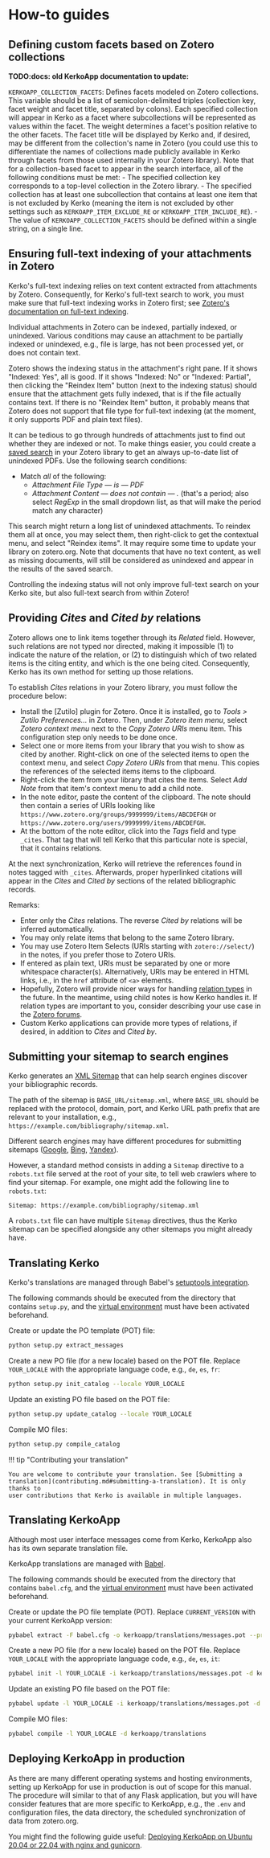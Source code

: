 # How-to guides

## Defining custom facets based on Zotero collections

**TODO:docs: old KerkoApp documentation to update:**

`KERKOAPP_COLLECTION_FACETS`: Defines facets modeled on Zotero collections.
This variable should be a list of semicolon-delimited triples (collection key,
facet weight and facet title, separated by colons). Each specified collection
will appear in Kerko as a facet where subcollections will be represented as
values within the facet. The weight determines a facet's position relative to
the other facets. The facet title will be displayed by Kerko and, if desired,
may be different from the collection's name in Zotero (you could use this to
differentiate the names of collections made publicly available in Kerko
through facets from those used internally in your Zotero library). Note that
for a collection-based facet to appear in the search interface, all of the
following conditions must be met:
    - The specified collection key corresponds to a top-level collection in the
    Zotero library.
    - The specified collection has at least one subcollection that contains at
    least one item that is not excluded by Kerko (meaning the item is not
    excluded by other settings such as `KERKOAPP_ITEM_EXCLUDE_RE` or
    `KERKOAPP_ITEM_INCLUDE_RE`).
    - The value of `KERKOAPP_COLLECTION_FACETS` should be defined within a single
    string, on a single line.


## Ensuring full-text indexing of your attachments in Zotero

Kerko's full-text indexing relies on text content extracted from attachments by
Zotero. Consequently, for Kerko's full-text search to work, you must make sure
that full-text indexing works in Zotero first; see [Zotero's documentation on
full-text
indexing](https://www.zotero.org/support/searching#pdf_full-text_indexing).

Individual attachments in Zotero can be indexed, partially indexed, or
unindexed. Various conditions may cause an attachment to be partially indexed or
unindexed, e.g., file is large, has not been processed yet, or does not contain
text.

Zotero shows the indexing status in the attachment's right pane. If it shows
"Indexed: Yes", all is good. If it shows "Indexed: No" or "Indexed: Partial",
then clicking the "Reindex Item" button (next to the indexing status) should
ensure that the attachment gets fully indexed, that is if the file actually
contains text. If there is no "Reindex Item" button, it probably means that
Zotero does not support that file type for full-text indexing (at the moment, it
only supports PDF and plain text files).

It can be tedious to go through hundreds of attachments just to find out whether
they are indexed or not. To make things easier, you could create a [saved
search](https://www.zotero.org/support/searching#saved_searches) in your Zotero
library to get an always up-to-date list of unindexed PDFs. Use the following
search conditions:

- Match *all* of the following:
    - *Attachment File Type* — *is* — *PDF*
    - *Attachment Content* — *does not contain* — *.* (that's a period; also
      select *RegExp* in the small dropdown list, as that will make the period
      match any character)

This search might return a long list of unindexed attachments. To reindex them
all at once, you may select them, then right-click to get the contextual menu,
and select "Reindex items". It may require some time to update your library on
zotero.org. Note that documents that have no text content, as well as missing
documents, will still be considered as unindexed and appear in the results of
the saved search.

Controlling the indexing status will not only improve full-text search on your
Kerko site, but also full-text search from within Zotero!


## Providing _Cites_ and _Cited by_ relations

Zotero allows one to link items together through its _Related_ field. However,
such relations are not typed nor directed, making it impossible (1) to indicate
the nature of the relation, or (2) to distinguish which of two related items is
the citing entity, and which is the one being cited. Consequently, Kerko has its
own method for setting up those relations.

To establish _Cites_ relations in your Zotero library, you must follow the
procedure below:

- Install the [Zutilo] plugin for Zotero. Once it is installed, go to _Tools >
  Zutilo Preferences..._ in Zotero. Then, under _Zotero item menu_, select
  _Zotero context menu_ next to the _Copy Zotero URIs_ menu item. This
  configuration step only needs to be done once.
- Select one or more items from your library that you wish to show as cited by
  another. Right-click on one of the selected items to open the context menu,
  and select _Copy Zotero URIs_ from that menu. This copies the references of
  the selected items items to the clipboard.
- Right-click the item from your library that cites the items. Select _Add Note_
  from that item's context menu to add a child note.
- In the note editor, paste the content of the clipboard. The note should then
  contain a series of URIs looking like
  `https://www.zotero.org/groups/9999999/items/ABCDEFGH` or
  `https://www.zotero.org/users/9999999/items/ABCDEFGH`.
- At the bottom of the note editor, click into the _Tags_ field and type
  `_cites`. That tag that will tell Kerko that this particular note is special,
  that it contains relations.

At the next synchronization, Kerko will retrieve the references found in notes
tagged with `_cites`. Afterwards, proper hyperlinked citations will appear in
the _Cites_ and _Cited by_ sections of the related bibliographic records.

Remarks:

- Enter only the _Cites_ relations. The reverse _Cited by_ relations will be
  inferred automatically.
- You may only relate items that belong to the same Zotero library.
- You may use Zotero Item Selects (URIs starting with `zotero://select/`) in the
  notes, if you prefer those to Zotero URIs.
- If entered as plain text, URIs must be separated by one or more whitespace
  character(s). Alternatively, URIs may be entered in HTML links, i.e., in the
  `href` attribute of `<a>` elements.
- Hopefully, Zotero will provide nicer ways for handling [relation
  types](https://sparontologies.github.io/cito/current/cito.html) in the future.
  In the meantime, using child notes is how Kerko handles it. If relation types
  are important to you, consider describing your use case in the [Zotero
  forums](https://forums.zotero.org/discussion/1317/semantic-relations/).
- Custom Kerko applications can provide more types of relations, if desired, in
  addition to _Cites_ and _Cited by_.


## Submitting your sitemap to search engines

Kerko generates an [XML Sitemap][XML_Sitemap] that can help search engines
discover your bibliographic records.

The path of the sitemap is `BASE_URL/sitemap.xml`, where `BASE_URL` should be
replaced with the protocol, domain, port, and Kerko URL path prefix that are
relevant to your installation, e.g.,
`https://example.com/bibliography/sitemap.xml`.

Different search engines may have different procedures for submitting sitemaps
([Google](https://developers.google.com/search/docs/advanced/sitemaps/build-sitemap#addsitemap),
[Bing](https://www.bing.com/webmasters/help/Sitemaps-3b5cf6ed),
[Yandex](https://yandex.com/support/webmaster/indexing-options/sitemap.html)).

However, a standard method consists in adding a `Sitemap` directive to a
`robots.txt` file served at the root of your site, to tell web crawlers where to
find your sitemap. For example, one might add the following line to
`robots.txt`:

```
Sitemap: https://example.com/bibliography/sitemap.xml
```

A `robots.txt` file can have multiple `Sitemap` directives, thus the Kerko
sitemap can be specified alongside any other sitemaps you might already have.


## Translating Kerko

Kerko's translations are managed through Babel's [setuptools
integration](http://babel.pocoo.org/en/latest/setup.html).

The following commands should be executed from the directory that contains
`setup.py`, and the [virtual environment][venv] must have been activated
beforehand.

Create or update the PO template (POT) file:

```bash
python setup.py extract_messages
```

Create a new PO file (for a new locale) based on the POT file. Replace
`YOUR_LOCALE` with the appropriate language code, e.g., `de`, `es`, `fr`:

```bash
python setup.py init_catalog --locale YOUR_LOCALE
```

Update an existing PO file based on the POT file:

```bash
python setup.py update_catalog --locale YOUR_LOCALE
```

Compile MO files:

```bash
python setup.py compile_catalog
```

!!! tip "Contributing your translation"

    You are welcome to contribute your translation. See [Submitting a
    translation](contributing.md#submitting-a-translation). It is only thanks to
    user contributions that Kerko is available in multiple languages.


## Translating KerkoApp

Although most user interface messages come from Kerko, KerkoApp also has its own
separate translation file.

KerkoApp translations are managed with [Babel](http://babel.pocoo.org).

The following commands should be executed from the directory that contains
`babel.cfg`, and the [virtual environment][venv] must have been activated
beforehand.

Create or update the PO file template (POT). Replace `CURRENT_VERSION` with your
current KerkoApp version:

```bash
pybabel extract -F babel.cfg -o kerkoapp/translations/messages.pot --project=KerkoApp --version=CURRENT_VERSION --copyright-holder="Kerko Contributors" kerkoapp
```

Create a new PO file (for a new locale) based on the POT file. Replace
`YOUR_LOCALE` with the appropriate language code, e.g., `de`, `es`, `it`:

```bash
pybabel init -l YOUR_LOCALE -i kerkoapp/translations/messages.pot -d kerkoapp/translations
```

Update an existing PO file based on the POT file:

```bash
pybabel update -l YOUR_LOCALE -i kerkoapp/translations/messages.pot -d kerkoapp/translations
```

Compile MO files:

```bash
pybabel compile -l YOUR_LOCALE -d kerkoapp/translations
```


## Deploying KerkoApp in production

As there are many different operating systems and hosting environments, setting
up KerkoApp for use in production is out of scope for this manual. The procedure
will similar to that of any Flask application, but you will have consider
features that are more specific to KerkoApp, e.g., the `.env` and configuration
files, the data directory, the scheduled synchronization of data
from zotero.org.

You might find the following guide useful: [Deploying KerkoApp on Ubuntu 20.04
or 22.04 with nginx and
gunicorn](https://gist.github.com/davidlesieur/e1dafd09636a4bb333ad360e4b2c5d6d).



[Kerko]: https://github.com/whiskyechobravo/kerko
[venv]: https://docs.python.org/3.11/tutorial/venv.html
[XML_Sitemap]: https://www.sitemaps.org/
